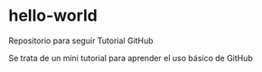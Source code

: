# hello-world
Repositorio para seguir Tutorial GitHub

Se trata de un mini tutorial para aprender el uso básico de GitHub
